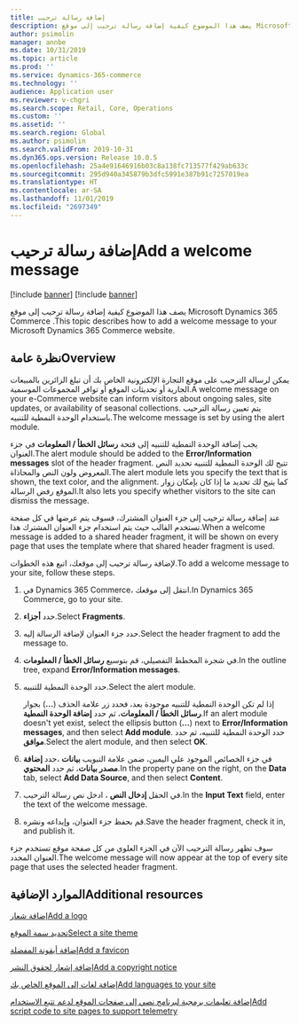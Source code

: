 ```yaml
---
title: إضافة رسالة ترحيب
description: يصف هذا الموضوع كيفية إضافة رسالة ترحيب إلى موقع Microsoft Dynamics 365 Commerce .
author: psimolin
manager: annbe
ms.date: 10/31/2019
ms.topic: article
ms.prod: ''
ms.service: dynamics-365-commerce
ms.technology: ''
audience: Application user
ms.reviewer: v-chgri
ms.search.scope: Retail, Core, Operations
ms.custom: ''
ms.assetid: ''
ms.search.region: Global
ms.author: psimolin
ms.search.validFrom: 2019-10-31
ms.dyn365.ops.version: Release 10.0.5
ms.openlocfilehash: 25a4e91646916b03c8a138fc713577f429ab633c
ms.sourcegitcommit: 295d940a345879b3dfc5991e387b91c7257019ea
ms.translationtype: HT
ms.contentlocale: ar-SA
ms.lasthandoff: 11/01/2019
ms.locfileid: "2697349"
---
```

# <a name="add-a-welcome-message"></a><span data-ttu-id="8f556-103">إضافة رسالة ترحيب</span><span class="sxs-lookup"><span data-stu-id="8f556-103">Add a welcome message</span></span>

[!include [banner](includes/preview-banner.md)]
[!include [banner](includes/banner.md)]

<span data-ttu-id="8f556-104">يصف هذا الموضوع كيفية إضافة رسالة ترحيب إلى موقع Microsoft Dynamics 365 Commerce .</span><span class="sxs-lookup"><span data-stu-id="8f556-104">This topic describes how to add a welcome message to your Microsoft Dynamics 365 Commerce website.</span></span>

## <a name="overview"></a><span data-ttu-id="8f556-105">نظرة عامة</span><span class="sxs-lookup"><span data-stu-id="8f556-105">Overview</span></span>

<span data-ttu-id="8f556-106">يمكن لرسالة الترحيب على موقع التجارة الإلكترونية الخاص بك أن تبلغ الزائرين بالمبيعات الجارية أو تحديثات الموقع أو توافر المجموعات الموسمية.</span><span class="sxs-lookup"><span data-stu-id="8f556-106">A welcome message on your e-Commerce website can inform visitors about ongoing sales, site updates, or availability of seasonal collections.</span></span> <span data-ttu-id="8f556-107">يتم تعيين رسالة الترحيب باستخدام الوحدة النمطية للتنبيه.</span><span class="sxs-lookup"><span data-stu-id="8f556-107">The welcome message is set by using the alert module.</span></span>

<span data-ttu-id="8f556-108">يجب إضافة الوحدة النمطية للتنبيه إلى فتحة **رسائل الخطأ / المعلومات** في جزء العنوان.</span><span class="sxs-lookup"><span data-stu-id="8f556-108">The alert module should be added to the **Error/Information messages** slot of the header fragment.</span></span> <span data-ttu-id="8f556-109">تتيح لك الوحدة النمطية للتنبيه تحديد النص المعروض ولون النص والمحاذاة.</span><span class="sxs-lookup"><span data-stu-id="8f556-109">The alert module lets you specify the text that is shown, the text color, and the alignment.</span></span> <span data-ttu-id="8f556-110">كما يتيح لك تحديد ما إذا كان بإمكان زوار الموقع رفض الرسالة.</span><span class="sxs-lookup"><span data-stu-id="8f556-110">It also lets you specify whether visitors to the site can dismiss the message.</span></span>

<span data-ttu-id="8f556-111">عند إضافة رسالة ترحيب إلى جزء العنوان المشترك، فسوف يتم عرضها في كل صفحة تستخدم القالب حيث يتم استخدام جزء العنوان المشترك هذا.</span><span class="sxs-lookup"><span data-stu-id="8f556-111">When a welcome message is added to a shared header fragment, it will be shown on every page that uses the template where that shared header fragment is used.</span></span>

<span data-ttu-id="8f556-112">لإضافة رسالة ترحيب إلى موقعك، اتبع هذه الخطوات.</span><span class="sxs-lookup"><span data-stu-id="8f556-112">To add a welcome message to your site, follow these steps.</span></span>

1. <span data-ttu-id="8f556-113">في Dynamics 365 Commerce، انتقل إلى موقعك.</span><span class="sxs-lookup"><span data-stu-id="8f556-113">In Dynamics 365 Commerce, go to your site.</span></span>
1. <span data-ttu-id="8f556-114">حدد **أجزاء**.</span><span class="sxs-lookup"><span data-stu-id="8f556-114">Select **Fragments**.</span></span>
1. <span data-ttu-id="8f556-115">حدد جزء العنوان لإضافة الرسالة إليه.</span><span class="sxs-lookup"><span data-stu-id="8f556-115">Select the header fragment to add the message to.</span></span>
1. <span data-ttu-id="8f556-116">في شجرة المخطط التفصيلي، قم بتوسيع **رسائل الخطأ / المعلومات**.</span><span class="sxs-lookup"><span data-stu-id="8f556-116">In the outline tree, expand **Error/Information messages**.</span></span>
1. <span data-ttu-id="8f556-117">حدد الوحدة النمطية للتنبيه.</span><span class="sxs-lookup"><span data-stu-id="8f556-117">Select the alert module.</span></span>

    <span data-ttu-id="8f556-118">إذا لم تكن الوحدة النمطية للتنبيه موجودة بعد، فحدد زر علامة الحذف (**...**) بجوار **رسائل الخطأ / المعلومات**، ثم حدد **إضافة الوحدة النمطية**.</span><span class="sxs-lookup"><span data-stu-id="8f556-118">If an alert module doesn't yet exist, select the ellipsis button (**...**) next to **Error/Information messages**, and then select **Add module**.</span></span> <span data-ttu-id="8f556-119">حدد الوحدة النمطية للتنبيه، ثم حدد **موافق**.</span><span class="sxs-lookup"><span data-stu-id="8f556-119">Select the alert module, and then select **OK**.</span></span>

1. <span data-ttu-id="8f556-120">في جزء الخصائص الموجود علي اليمين، ضمن علامة التبويب **بيانات** ،حدد **إضافة مصدر بيانات**، ثم حدد **المحتوي**.</span><span class="sxs-lookup"><span data-stu-id="8f556-120">In the property pane on the right, on the **Data** tab, select **Add Data Source**, and then select **Content**.</span></span>
1. <span data-ttu-id="8f556-121">في الحقل **إدخال النص** ، ادخل نص رسالة الترحيب.</span><span class="sxs-lookup"><span data-stu-id="8f556-121">In the **Input Text** field, enter the text of the welcome message.</span></span>
1. <span data-ttu-id="8f556-122">قم بحفظ جزء العنوان، وإيداعه ونشره.</span><span class="sxs-lookup"><span data-stu-id="8f556-122">Save the header fragment, check it in, and publish it.</span></span>

<span data-ttu-id="8f556-123">سوف تظهر رسالة الترحيب الآن في الجزء العلوي من كل صفحة موقع تستخدم جزء العنوان المحدد.</span><span class="sxs-lookup"><span data-stu-id="8f556-123">The welcome message will now appear at the top of every site page that uses the selected header fragment.</span></span>

## <a name="additional-resources"></a><span data-ttu-id="8f556-124">الموارد الإضافية</span><span class="sxs-lookup"><span data-stu-id="8f556-124">Additional resources</span></span>

[<span data-ttu-id="8f556-125">إضافة شعار</span><span class="sxs-lookup"><span data-stu-id="8f556-125">Add a logo</span></span>](add-logo.md)

[<span data-ttu-id="8f556-126">تحديد سمة الموقع</span><span class="sxs-lookup"><span data-stu-id="8f556-126">Select a site theme</span></span>](select-site-theme.md)

[<span data-ttu-id="8f556-127">إضافة أيقونة المفضلة</span><span class="sxs-lookup"><span data-stu-id="8f556-127">Add a favicon</span></span>](add-favicon.md)

[<span data-ttu-id="8f556-128">إضافة إشعار لحقوق النشر</span><span class="sxs-lookup"><span data-stu-id="8f556-128">Add a copyright notice</span></span>](add-copyright-notice.md)

[<span data-ttu-id="8f556-129">إضافة لغات إلى الموقع الخاص بك</span><span class="sxs-lookup"><span data-stu-id="8f556-129">Add languages to your site</span></span>](add-languages-to-site.md)

[<span data-ttu-id="8f556-130">إضافة تعليمات برمجية لبرنامج نصي إلى صفحات الموقع لدعم تتبع الاستخدام</span><span class="sxs-lookup"><span data-stu-id="8f556-130">Add script code to site pages to support telemetry</span></span>](add-telemetry.md)

